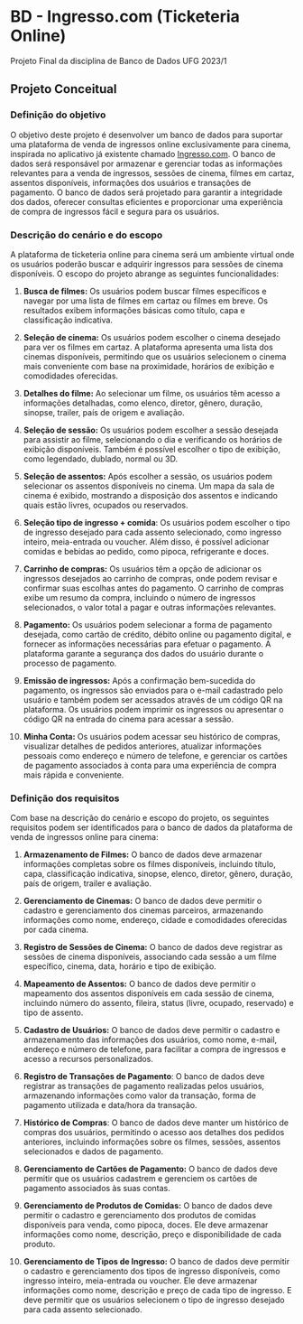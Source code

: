 # BD - Ingresso.com (Ticketeria Online)
Projeto Final da disciplina de Banco de Dados UFG 2023/1

## Projeto Conceitual

### Definição do objetivo

O objetivo deste projeto é desenvolver um banco de dados para suportar uma plataforma de venda de ingressos online exclusivamente para cinema, inspirada no aplicativo já existente chamado [Ingresso.com](https://www.ingresso.com/). O banco de dados será responsável por armazenar e gerenciar todas as informações relevantes para a venda de ingressos, sessões de cinema, filmes em cartaz, assentos disponíveis, informações dos usuários e transações de pagamento. O banco de dados será projetado para garantir a integridade dos dados, oferecer consultas eficientes e proporcionar uma experiência de compra de ingressos fácil e segura para os usuários.
### Descrição do cenário e do escopo

A plataforma de ticketeria online para cinema será um ambiente virtual onde os usuários poderão buscar e adquirir ingressos para sessões de cinema disponíveis. O escopo do projeto abrange as seguintes funcionalidades:

1. **Busca de filmes:** Os usuários podem buscar filmes específicos e navegar por uma lista de filmes em cartaz ou filmes em breve. Os resultados exibem informações básicas como título, capa e classificação indicativa.

2. **Seleção de cinema:** Os usuários podem escolher o cinema desejado para ver os filmes em cartaz. A plataforma apresenta uma lista dos cinemas disponíveis, permitindo que os usuários selecionem o cinema mais conveniente com base na proximidade, horários de exibição e comodidades oferecidas.

3. **Detalhes do filme:** Ao selecionar um filme, os usuários têm acesso a informações detalhadas, como elenco, diretor, gênero, duração, sinopse, trailer, país de origem e avaliação.

4. **Seleção de sessão:** Os usuários podem escolher a sessão desejada para assistir ao filme, selecionando o dia e verificando os horários de exibição disponíveis. Também é possível escolher o tipo de exibição, como legendado, dublado, normal ou 3D.

5. **Seleção de assentos:** Após escolher a sessão, os usuários podem selecionar os assentos disponíveis no cinema. Um mapa da sala de cinema é exibido, mostrando a disposição dos assentos e indicando quais estão livres, ocupados ou reservados.

6. **Seleção tipo de ingresso + comida**: Os usuários podem escolher o tipo de ingresso desejado para cada assento selecionado, como ingresso inteiro, meia-entrada ou voucher. Além disso, é possível adicionar comidas e bebidas ao pedido, como pipoca, refrigerante e doces.

7. **Carrinho de compras:** Os usuários têm a opção de adicionar os ingressos desejados ao carrinho de compras, onde podem revisar e confirmar suas escolhas antes do pagamento. O carrinho de compras exibe um resumo da compra, incluindo o número de ingressos selecionados, o valor total a pagar e outras informações relevantes.

8. **Pagamento:** Os usuários podem selecionar a forma de pagamento desejada, como cartão de crédito, débito online ou pagamento digital, e fornecer as informações necessárias para efetuar o pagamento. A plataforma garante a segurança dos dados do usuário durante o processo de pagamento.

9. **Emissão de ingressos:** Após a confirmação bem-sucedida do pagamento, os ingressos são enviados para o e-mail cadastrado pelo usuário e também podem ser acessados através de um código QR na plataforma. Os usuários podem imprimir os ingressos ou apresentar o código QR na entrada do cinema para acessar a sessão.

10. **Minha Conta:** Os usuários podem acessar seu histórico de compras, visualizar detalhes de pedidos anteriores, atualizar informações pessoais como endereço e número de telefone, e gerenciar os cartões de pagamento associados à conta para uma experiência de compra mais rápida e conveniente.

### Definição dos requisitos
Com base na descrição do cenário e escopo do projeto, os seguintes requisitos podem ser identificados para o banco de dados da plataforma de venda de ingressos online para cinema:

1. **Armazenamento de Filmes:** O banco de dados deve armazenar informações completas sobre os filmes disponíveis, incluindo título, capa, classificação indicativa, sinopse, elenco, diretor, gênero, duração, país de origem, trailer e avaliação.

2. **Gerenciamento de Cinemas:** O banco de dados deve permitir o cadastro e gerenciamento dos cinemas parceiros, armazenando informações como nome, endereço, cidade e comodidades oferecidas por cada cinema.

3. **Registro de Sessões de Cinema:** O banco de dados deve registrar as sessões de cinema disponíveis, associando cada sessão a um filme específico, cinema, data, horário e tipo de exibição.

4. **Mapeamento de Assentos:** O banco de dados deve permitir o mapeamento dos assentos disponíveis em cada sessão de cinema, incluindo número do assento, fileira, status (livre, ocupado, reservado) e tipo de assento.

5. **Cadastro de Usuários:** O banco de dados deve permitir o cadastro e armazenamento das informações dos usuários, como nome, e-mail, endereço e número de telefone, para facilitar a compra de ingressos e acesso a recursos personalizados.

6. **Registro de Transações de Pagamento**: O banco de dados deve registrar as transações de pagamento realizadas pelos usuários, armazenando informações como valor da transação, forma de pagamento utilizada e data/hora da transação.

7. **Histórico de Compras**: O banco de dados deve manter um histórico de compras dos usuários, permitindo o acesso aos detalhes dos pedidos anteriores, incluindo informações sobre os filmes, sessões, assentos selecionados e dados de pagamento.

8. **Gerenciamento de Cartões de Pagamento:** O banco de dados deve permitir que os usuários cadastrem e gerenciem os cartões de pagamento associados às suas contas.

9. **Gerenciamento de Produtos de Comidas:** O banco de dados deve permitir o cadastro e gerenciamento dos produtos de comidas disponíveis para venda, como pipoca, doces. Ele deve armazenar informações como nome, descrição, preço e disponibilidade de cada produto.

10. **Gerenciamento de Tipos de Ingresso:** O banco de dados deve permitir o cadastro e gerenciamento dos tipos de ingresso disponíveis, como ingresso inteiro, meia-entrada ou voucher. Ele deve armazenar informações como nome, descrição e preço de cada tipo de ingresso. E deve permitir que os usuários selecionem o tipo de ingresso desejado para cada assento selecionado.
